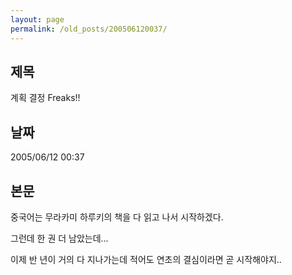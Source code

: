 ```yaml
---
layout: page
permalink: /old_posts/200506120037/
---
```


## 제목
계획 결정 Freaks!!

## 날짜
2005/06/12 00:37

## 본문
중국어는 무라카미 하루키의 책을 다 읽고 나서 시작하겠다.

그런데 한 권 더 남았는데... 

이제 반 년이 거의 다 지나가는데 적어도 연초의 결심이라면 곧 시작해야지..